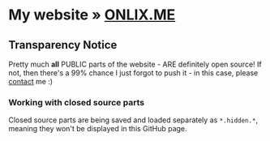 # My website » [ONLIX.ME](https://onlix.me)

## Transparency Notice
Pretty much **all** PUBLIC parts of the website - ARE definitely open source! If not, then there's a 99% chance I just forgot to push it - in this case, please [contact](https://onlix.me/contact) me :) 

### Working with closed source parts
Closed source parts are being saved and loaded separately as `*.hidden.*`, meaning they won't be displayed in this GitHub page.